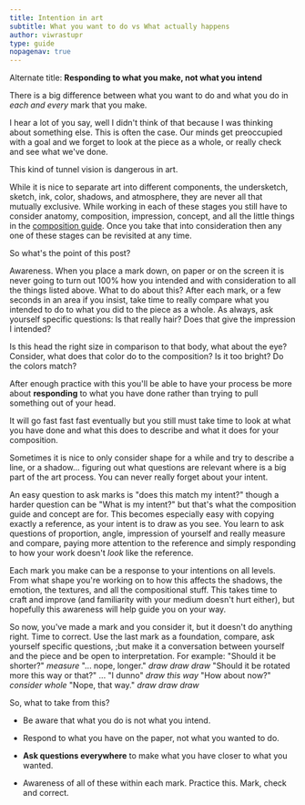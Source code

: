 ```yaml
---
title: Intention in art
subtitle: What you want to do vs What actually happens
author: viwrastupr
type: guide
nopagenav: true
---
```

Alternate title: **Responding to what you make, not what you intend**
<Ponymote mote="sbstare" text="Alternate alternate title 'You made your bed, now lie in it'."/>

There is a big difference between what you want to do and what you do in _each and every_ mark that you make.

I hear a lot of you say, well I didn't think of that because I was thinking about something else. This is often the case. Our minds get preoccupied with a goal and we forget to look at the piece as a whole, or really check and see what we've done.
<Ponymote mote="fluttershh" text="Finishing the eye, finishing the eye... do dee do..."/>
<Ponymote mote="flutteryay" text="Done!"/>
<Ponymote mote="flutterfear" text="OHMYGOD what happened to my proportions?!?"/>

This kind of tunnel vision is dangerous in art.

While it is nice to separate art into different components, the undersketch, sketch, ink, color, shadows, and atmosphere, they are never all that mutually exclusive. While working in each of these stages you still have to consider anatomy, composition, impression, concept, and all the little things in the [composition guide](http://www.reddit.com/r/MLPdrawingschool/comments/qd2uq/composition_how_does_your_drawing_feel_to_look_at/). Once you take that into consideration then any one of these stages can be revisited at any time.

So what's the point of this post?

Awareness. When you place a mark down, on paper or on the screen it is never going to turn out 100% how you intended and with consideration to all the things listed above. What to do about this? After each mark, or a few seconds in an area if you insist, take time to really compare what you intended to do to what you did to the piece as a whole. As always, ask yourself specific questions: Is that really hair? Does that give the impression I intended?
<Ponymote mote="fluttershh" text="So many things to consider..."/>

Is this head the right size in comparison to that body, what about the eye? Consider, what does that color do to the composition? Is it too bright? Do the colors match?

After enough practice with this you'll be able to have your process be more about **responding** to what you have done rather than trying to pull something out of your head.
<Ponymote mote="dumbfabric" text="Ready to draw?  Now, respond!"/>

It will go fast fast fast eventually but you still must take time to look at what you have done and what this does to describe and what it does for your composition.

Sometimes it is nice to only consider shape for a while and try to describe a line, or a shadow... figuring out what questions are relevant where is a big part of the art process. You can never really forget about your intent.
<Ponymote mote="flutterwink" text="Questions everywhere."/>

An easy question to ask marks is "does this match my intent?" though a harder question can be "What is my intent?" but that's what the composition guide and concept are for. This becomes especially easy with copying exactly a reference, as your intent is to draw as you see. You learn to ask questions of proportion, angle, impression of yourself and really measure and compare, paying more attention to the reference and simply responding to how your work doesn't _look_ like the reference.

Each mark you make can be a response to your intentions on all levels. From what shape you're working on to how this affects the shadows, the emotion, the textures, and all the compositional stuff. This takes time to craft and improve (and familiarity with your medium doesn't hurt either), but hopefully this awareness will help guide you on your way.

So now, you've made a mark and you consider it, but it doesn't do anything right. Time to correct. Use the last mark as a foundation, compare, ask yourself specific questions, ;but make it a conversation between yourself and the piece and be open to interpretation. For example: "Should it be shorter?" _measure_ "... nope, longer." _draw draw draw_ "Should it be rotated more this way or that?" ... "I dunno" _draw this way_ "How about now?" _consider whole_ "Nope, that way." _draw draw draw_

So, what to take from this?

-   Be aware that what you do is not what you intend.

-   Respond to what you have on the paper, not what you wanted to do.

-   **Ask questions everywhere** to make what you have closer to what you wanted.

-   Awareness of all of these within each mark. Practice this. Mark, check and correct.

<Ponymote mote="sbsmile" text="It all blends together."/>
<Ponymote mote="fluttersrs" text="Questions?"/>
<Ponymote mote="loveme" text="I certainly hope so as they would clear up any confusion and clarify meaning and intention!"/>

